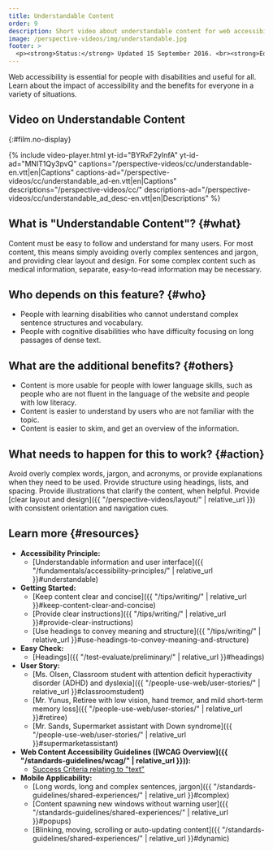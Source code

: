 ```yaml
---
title: Understandable Content
order: 9
description: Short video about understandable content for web accessibility - what is it, who depends on it, and what needs to happen to make it work.
image: /perspective-videos/img/understandable.jpg
footer: >
  <p><strong>Status:</strong> Updated 15 September 2016. <br><strong>Editor and project lead:</strong> <a href="https://www.w3.org/People/shadi">Shadi Abou-Zahra</a>. Developed by the <a href="https://www.w3.org/WAI/EO/">Education and Outreach Working Group (EOWG)</a> with support from the <a href="https://www.w3.org/WAI/DEV/">WAI-DEV project</a>, co-funded by the European Commission. <a href="../acknowledgements/">Acknowledgements</a>.</p>
---
```


Web accessibility is essential for people with disabilities and useful
for all. Learn about the impact of accessibility and the benefits for
everyone in a variety of situations.

## Video on Understandable Content
{:#film.no-display}

{% include video-player.html
    yt-id="BYRxF2yInfA"
    yt-id-ad="MNlT1Qy3pvQ"
    captions="/perspective-videos/cc/understandable-en.vtt|en|Captions"
    captions-ad="/perspective-videos/cc/understandable_ad-en.vtt|en|Captions"
    descriptions="/perspective-videos/cc/"
    descriptions-ad="/perspective-videos/cc/understandable_ad_desc-en.vtt|en|Descriptions"
%}

What is "Understandable Content"? {#what}
---------------------------------

Content must be easy to follow and understand for many users. For most
content, this means simply avoiding overly complex sentences and jargon,
and providing clear layout and design. For some complex content such as
medical information, separate, easy-to-read information may be
necessary.

Who depends on this feature? {#who}
----------------------------

-   People with learning disabilities who cannot understand complex
    sentence structures and vocabulary.
-   People with cognitive disabilities who have difficulty focusing on
    long passages of dense text.

What are the additional benefits? {#others}
---------------------------------

-   Content is more usable for people with lower language skills, such
    as people who are not fluent in the language of the website and
    people with low literacy.
-   Content is easier to understand by users who are not familiar with
    the topic.
-   Content is easier to skim, and get an overview of the information.

What needs to happen for this to work? {#action}
--------------------------------------

Avoid overly complex words, jargon, and acronyms, or provide
explanations when they need to be used. Provide structure using
headings, lists, and spacing. Provide illustrations that clarify the
content, when helpful. Provide [clear layout and design]({{ "/perspective-videos/layout/" | relative_url }})
with consistent orientation and navigation cues.

Learn more {#resources}
----------

-   **Accessibility Principle:**
    -   [Understandable information and user
        interface]({{ "/fundamentals/accessibility-principles/" | relative_url }}#understandable)
-   **Getting Started:**
    -   [Keep content clear and
        concise]({{ "/tips/writing/" | relative_url }}#keep-content-clear-and-concise)
    -   [Provide clear
        instructions]({{ "/tips/writing/" | relative_url }}#provide-clear-instructions)
    -   [Use headings to convey meaning and
        structure]({{ "/tips/writing/" | relative_url }}#use-headings-to-convey-meaning-and-structure)
-   **Easy Check:**
    -   [Headings]({{ "/test-evaluate/preliminary/" | relative_url }}#headings)
-   **User Story:**
    -   [Ms. Olsen, Classroom student with attention deficit
        hyperactivity disorder (ADHD) and
        dyslexia]({{ "/people-use-web/user-stories/" | relative_url }}#classroomstudent)
    -   [Mr. Yunus, Retiree with low vision, hand tremor, and mild
        short-term memory
        loss]({{ "/people-use-web/user-stories/" | relative_url }}#retiree)
    -   [Mr. Sands, Supermarket assistant with Down
        syndrome]({{ "/people-use-web/user-stories/" | relative_url }}#supermarketassistant)
-   **Web Content Accessibility Guidelines ([WCAG
    Overview]({{ "/standards-guidelines/wcag/" | relative_url }})):**
    -   [Success Criteria relating to
        "text"](https://www.w3.org/WAI/WCAG20/quickref/?tags=text)
-   **Mobile Applicability:**
    -   [Long words, long and complex sentences,
        jargon]({{ "/standards-guidelines/shared-experiences/" | relative_url }}#complex)
    -   [Content spawning new windows without warning
        user]({{ "/standards-guidelines/shared-experiences/" | relative_url }}#popups)
    -   [Blinking, moving, scrolling or auto-updating
        content]({{ "/standards-guidelines/shared-experiences/" | relative_url }}#dynamic)

